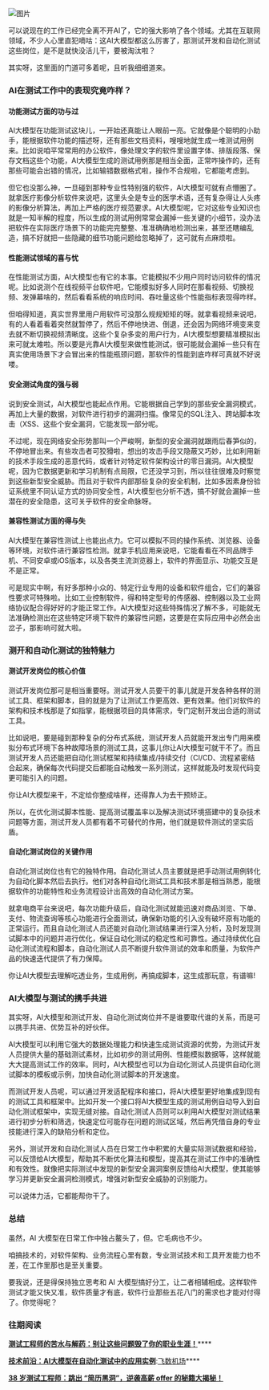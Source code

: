 
![图片](https://p0-xtjj-private.juejin.cn/tos-cn-i-73owjymdk6/94ea6794127944d9af43b4f487653555~tplv-73owjymdk6-jj-mark-v1:0:0:0:0:5o6Y6YeR5oqA5pyv56S-5Yy6IEAg6L2v5Lu25rWL6K-V5ZCb:q75.awebp?policy=eyJ2bSI6MywidWlkIjoiMzU0MDkwMTExMjMxNzIyNCJ9&rk3s=f64ab15b&x-orig-authkey=f32326d3454f2ac7e96d3d06cdbb035152127018&x-orig-expires=1732743035&x-orig-sign=HvIKlBAdr0MUvBDZQX2Ou9gvvQk%3D)


可以说现在的工作已经完全离不开AI了，它的强大影响了各个领域。尤其在互联网领域，不少人心里直犯嘀咕：这AI大模型都这么厉害了，那测试开发和自动化测试这些岗位，是不是就快没活儿干，要被淘汰啦？


其实呀，这里面的门道可多着呢，且听我细细道来。


### AI在测试工作中的表现究竟咋样？


#### 功能测试方面的功与过


AI大模型在功能测试这块儿，一开始还真能让人眼前一亮。它就像是个聪明的小助手，能根据软件功能的描述呀，还有那些文档资料，嗖嗖地就生成一堆测试用例来。比如说咱平常常用的办公软件，像处理文字的软件里设置字体、排版段落、保存文档这些个功能，AI大模型生成的测试用例那是相当全面，正常咋操作的，还有那些可能会出错的情况，比如输错数据格式啦，操作不合规啦，它都能考虑到。


但它也没那么神，一旦碰到那种专业性特别强的软件，AI大模型可就有点懵圈了。就拿医疗影像分析软件来说吧，这里头全是专业的医学术语，还有复杂得让人头疼的影像分析算法，再加上严格的医疗规范要求。AI大模型呢，它对这些专业知识也就是一知半解的程度，所以生成的测试用例常常会漏掉一些关键的小细节，没办法把软件在实际医疗场景下的功能完完整整、准准确确地检测出来，甚至还瞎编乱造，搞不好就把一些隐藏的细节功能问题给忽略掉了，这可就有点麻烦啦。


#### 性能测试领域的喜与忧


在性能测试方面，AI大模型也有它的本事。它能模拟不少用户同时访问软件的情况呢。比如说测个在线视频平台软件吧，它能模拟好多人同时在那看视频、切换视频、发弹幕啥的，然后看看系统的响应时间、吞吐量这些个性能指标表现得咋样。


但咱得知道，真实世界里用户用软件可没那么规规矩矩的呀。就拿看视频来说吧，有的人看着看着突然就暂停了，然后不停地快进、倒退，还会因为网络环境变来变去就不断切换视频清晰度。这些个复杂多变的用户行为，AI大模型想要精准模拟出来可就太难啦。所以要是光靠AI大模型来做性能测试，很可能就会漏掉一些只有在真实使用场景下才会冒出来的性能瓶颈问题，那软件的性能到底咋样可真就不好说喽。


#### 安全测试角度的强与弱


说到安全测试，AI大模型也能起点作用。它能根据自己学到的那些安全漏洞模式，再加上大量的数据，对软件进行初步的漏洞扫描。像常见的SQL注入、跨站脚本攻击（XSS、这些个安全漏洞，它能发现一部分呢。


不过呢，现在网络安全形势那叫一个严峻啊，新型的安全漏洞就跟雨后春笋似的，不停地冒出来。有些攻击者可狡猾啦，想出的攻击手段又隐蔽又巧妙，比如利用新的技术手段生成的恶意代码，或者针对特定软件架构设计的零日漏洞。AI大模型呢，因为它数据更新和学习机制有点局限，它还没学习到，所以往往很难及时察觉到这些新型安全威胁。而且对于软件内部那些复杂的安全机制，比如多因素身份验证系统里不同认证方式的协同安全性，AI大模型也分析不透，搞不好就会漏掉一些潜在的安全隐患，这可关乎软件的安全命脉呀。


#### 兼容性测试方面的得与失


AI大模型在兼容性测试上也能出点力。它可以模拟不同的操作系统、浏览器、设备等环境，对软件进行兼容性检测。就拿手机应用来说吧，它能看看在不同品牌手机、不同安卓或iOS版本，以及各类主流浏览器上，软件的界面显示、功能交互是不是正常。


可是现实中啊，有好多那种小众的、特定行业专用的设备和软件组合，它们的兼容性要求可特殊啦。比如工业控制软件，得和特定型号的传感器、控制器以及工业网络协议配合得好好的才能正常工作。AI大模型对这些特殊情况了解不多，可能就无法准确检测出在这些特定环境下软件的兼容性问题，这要是在实际应用中必然会出岔子，那影响可就大啦。


### 测开和自动化测试的独特魅力


#### 测试开发岗位的核心价值


测试开发岗位那可是相当重要呀。测试开发人员要干的事儿就是开发各种各样的测试工具、框架和脚本，目的就是为了让测试工作更高效、更有效果。他们对软件的架构和技术栈那是了如指掌，能根据项目的具体需求，专门定制开发出合适的测试工具。


比如说吧，要是碰到那种复杂的分布式系统，测试开发人员就能开发出专门用来模拟分布式环境下各种故障场景的测试工具，这事儿你让AI大模型可就干不了。而且测试开发人员还能把自动化测试框架和持续集成/持续交付（CI/CD、流程紧密结合起来，确保每次代码提交后都能自动触发一系列测试，这样就能及时发现代码变更可能引入的问题。


你让AI大模型来干，不定给你整成啥样，还得靠人为去干预矫正。


所以，在优化测试脚本性能、提高测试覆盖率以及解决测试环境搭建中的复杂技术问题等方面，测试开发人员都有着不可替代的作用，他们就是软件测试的坚实后盾。


#### 自动化测试岗位的关键作用


自动化测试岗位也有它的独特作用。自动化测试人员主要就是把手动测试用例转化为自动化脚本然后去执行。他们对各种自动化测试工具和技术那是相当熟悉，能根据软件的功能特性和业务流程设计出高效的自动化测试方案。


就拿电商平台来说吧，每次功能升级后，自动化测试就能迅速对商品浏览、下单、支付、物流查询等核心功能进行全面测试，确保新功能的引入没有破坏原有功能的正常运行。而且自动化测试人员还能对自动化测试结果进行深入分析，及时发现测试脚本中的问题并进行优化，保证自动化测试的稳定性和可靠性。通过持续优化自动化测试流程和脚本，自动化测试人员不断提升软件测试的效率和质量，为软件产品的快速迭代提供了有力保障。


你让AI大模型去理解吃透业务，生成用例，再搞成脚本，这生成那玩意，有谱嘛!


### AI大模型与测试的携手共进


其实呀，AI大模型和测试开发、自动化测试岗位并不是谁要取代谁的关系，而是可以携手共进、优势互补的好伙伴。


AI大模型可以利用它强大的数据处理能力和快速生成测试资源的优势，为测试开发人员提供大量的基础测试素材，比如初步的测试用例、性能模拟数据等，这样就能大大提高测试工作的效率。同时，AI大模型也可以为自动化测试人员提供自动化测试脚本的模板或示例，加快自动化测试脚本的开发速度。


而测试开发人员呢，可以通过开发适配程序和接口，将AI大模型更好地集成到现有的测试工具和框架中。比如开发一个接口将AI大模型生成的测试用例自动导入到自动化测试框架中，实现无缝对接。自动化测试人员则可以利用AI大模型对测试结果进行初步分析和筛选，快速定位可能存在问题的测试区域，然后再凭借自身的专业技能进行深入的缺陷分析和定位。


另外，测试开发和自动化测试人员在日常工作中积累的大量实际测试数据和经验，可以反馈给AI大模型，帮助其不断优化算法和模型，提高其在测试工作中的准确性和有效性。就像把实际测试中发现的新型安全漏洞案例反馈给AI大模型，使其能够学习并更新安全漏洞检测模式，增强对新型安全威胁的识别能力。


可以说体力活，它都能帮你干了。


### 总结


虽然，AI 大模型在日常工作中独占鳌头了，但。它毛病也不少。


咱搞技术的，对软件架构、业务流程心里有数，专业测试技术和工具开发能力也不差，在工作里那也是至关重要。


要我说，还是得保持独立思考和 AI 大模型搞好分工，让二者相辅相成。这样软件测试才能又快又准，软件质量才有底，软件行业那些五花八门的需求也才能对付得了。你觉得呢？


### 往期阅读


[**测试工程师的苦水与解药：别让这些问题毁了你的职业生涯！**](https://github.com)\*\*\*\*


[**技术前沿：AI大模型在自动化测试中的应用实例**](https://github.com):[飞数机场](https://ze16.com)\*\*\*\*


[**38 岁测试工程师：跳出 “简历黑洞”，逆袭高薪 offer 的秘籍大揭秘！**](https://github.com)


